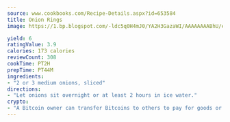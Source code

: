 ```yaml
---
source: www.cookbooks.com/Recipe-Details.aspx?id=653584
title: Onion Rings
image: https://1.bp.blogspot.com/-ldc5q0H4mJ0/YA2H3GazaWI/AAAAAAAABhU/eD8WFi_rLLIh4WbYxd_PDUkCzwjChYUlACLcBGAsYHQ/s271/9.png

yield: 6
ratingValue: 3.9
calories: 173 calories
reviewCount: 308
cookTime: PT2H
prepTime: PT44M
ingredients:
- "2 or 3 medium onions, sliced"
directions:
- "Let onions sit overnight or at least 2 hours in ice water."
crypto:
- "A Bitcoin owner can transfer Bitcoins to others to pay for goods or services."
---
```

